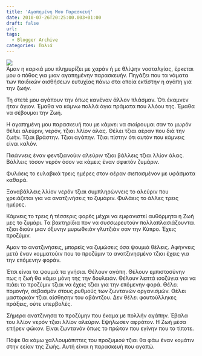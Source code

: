 ```yaml
---
title: 'Αγαπημένη Μου Παρασκευή'
date: 2010-07-26T20:25:00.003+01:00
draft: false
url: 
tags:
  - Blogger Archive
categories: Παλιά
---
```


[![](https://blogger.googleusercontent.com/img/b/R29vZ2xl/AVvXsEicA46BAQ1Dqg84hZVARkTGceNDEtGcTPPdmeRGzJJO4H9qxjuCxVM9IDITk4sOdeXpozZnoigZeU9mFVn1zunVV9zBvr5GBTRGjvlCGfpU9x1p7Xh_dL53uUqkuiyoex1g-OJpRbx4Ryc/s400/Capture+d%E2%80%99%C3%A9cran+2010-07-26+%C3%A0+21.24.50.png)](https://blogger.googleusercontent.com/img/b/R29vZ2xl/AVvXsEicA46BAQ1Dqg84hZVARkTGceNDEtGcTPPdmeRGzJJO4H9qxjuCxVM9IDITk4sOdeXpozZnoigZeU9mFVn1zunVV9zBvr5GBTRGjvlCGfpU9x1p7Xh_dL53uUqkuiyoex1g-OJpRbx4Ryc/s1600/Capture+d%E2%80%99%C3%A9cran+2010-07-26+%C3%A0+21.24.50.png)  
Άμαν η καρκιά μου πλημυρίζει με χαράν ή με θλίψην νοσταλγίας, έρκεται μου ο πόθος για μιαν αγαπημένην παρασκευήν. Πηγάζει που τα νάματα των παιδικών αισθήσεων ευτυχίας πάνω στα οποία εκτίστην η αγάπη για την ζωήν.  
  
Τη στετέ μου αγάπουν την όπως κανέναν άλλον πλάσμαν. Ότι έκαμνεν ήταν άγιον. Έμαθα να κάμνω πολλά άγια πράματα που λλόου της. Έμαθα να σέβουμαι την Ζωή.  
  
Η αγαπημένη μου παρασκευή που με κάμνει να σιαίρουμαι σαν το μωρόν θέλει αλεύριν, νερόν, τζιαι λλίον άλας. Θέλει τζιαι αέραν που διά την ζωήν. Τζιαι βράστην. Τζιαι αγάπην. Τζιαι πίστην ότι αυτόν που κάμνεις είναι καλόν.  
  
Πκιάννεις έναν φεντζιανούιν αλεύριν τζιαι βάλλεις τζιαι λλίον άλας. Βάλλεις τόσον νερόν όσον να κάμεις έναν σφικτόν ζυμάριν.  
  
Φυλάεις το ευλαβικά τρεις ημέρες στον αέραν σιεπασμένον με υφάσματα καθαρά.  
  
Ξαναβάλλεις λλίον νερόν τζιαι συμπληρώννεις το αλεύριν που χρειάζεται για να ανατζινήσεις το ζυμάριν. Φυλάεις το άλλες τρεις ημέρες.  
  
Κάμνεις το τρεις ή τέσσερις φορές μέχρι να εμφανιστεί αυθόρμητα η Ζωή μες το ζυμάρι. Τα βακτηρίδια πον να συσσωρευτούν πολλαπλασιάζουνται τζιαι διούν μιαν όξυνην μυρωθκιάν γλυτζιάν σαν την Κύπρο. Έχεις προζύμιν.  
  
Άμαν το ανατζινήσεις, μπορείς να ζυμώσεις όσα ψουμιά θέλεις. Αφήννεις μετά έναν κομματούιν που το προζύμιν το ανατζινησμένο τζιαι έχεις για την επόμενην φοράν.  
  
Έτσι είναι τα ψουμιά τα γνήσια. Θέλουν αγάπη. Θέλουν εμπιστοσύνην πως η ζωή θα κάμει μόνη της την δουλειάν. Θέλουν λεπτά ισοζύγια για να πιάει το προζύμιν τζιαι να έχεις τζιαι για την επόμενην φορά. Θέλει πομονήν, σεβασμόν στους ρυθμούς των ζωντανών οργανισμών. Θέλει μαστορκάν τζιαι αίσθησην του αβάντζου. Δεν θέλει φουτούλληκες πράξεις, ούτε υπερβολές.  
  
Σήμερα ανατζινησα το προζύμην που έκαμα με πολλήν αγάπην. Έβαλα του λλίον νερόν τζιαι λλίον αλεύριν. Εψήλωσεν αφράτον. Η Ζωή μέσα επήρεν φώκον. Είναι ζωντανόν όπως το πρώτον που εγίνην που το τίποτε.  
  
Πόψε θα κάμω χαλλουμόπιττες του προζυμιού τζιαι θα φάω έναν κομάτιν στην εείαν της Ζωής. Αυτή είναι η παρασκευή που αγαπώ.
